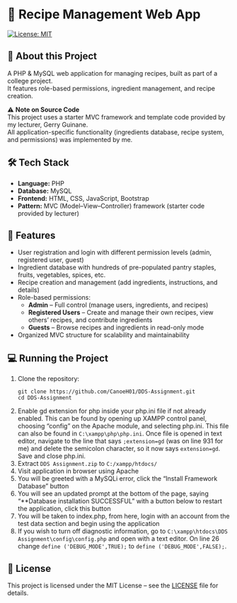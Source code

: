 # 🍴 Recipe Management Web App  
[![License: MIT](https://img.shields.io/badge/License-MIT-yellow.svg)](./LICENSE)

## 📖 About this Project  
A PHP & MySQL web application for managing recipes, built as part of a college project.  
It features role-based permissions, ingredient management, and recipe creation.  

⚠️ **Note on Source Code**  
This project uses a starter MVC framework and template code provided by my lecturer, Gerry Guinane.  
All application-specific functionality (ingredients database, recipe system, and permissions) was implemented by me.  

## 🛠️ Tech Stack  
- **Language:** PHP  
- **Database:** MySQL  
- **Frontend:** HTML, CSS, JavaScript, Bootstrap  
- **Pattern:** MVC (Model–View–Controller) framework (starter code provided by lecturer)  

## 🚀 Features  
- User registration and login with different permission levels (admin, registered user, guest)  
- Ingredient database with hundreds of pre-populated pantry staples, fruits, vegetables, spices, etc.  
- Recipe creation and management (add ingredients, instructions, and details)  
- Role-based permissions:  
  - **Admin** – Full control (manage users, ingredients, and recipes)  
  - **Registered Users** – Create and manage their own recipes, view others’ recipes, and contribute ingredients  
  - **Guests** – Browse recipes and ingredients in read-only mode  
- Organized MVC structure for scalability and maintainability  


## 💻 Running the Project  
1. Clone the repository:  
   ```
   git clone https://github.com/CanoeH01/DDS-Assignment.git
   cd DDS-Assignment
   ```
2.	Enable gd extension for php inside your php.ini file if not already enabled. This can be found by opening up XAMPP control panel, choosing “config” on the Apache module, and selecting php.ini. This file can also be found in ``C:\xampp\php\php.ini``. Once file is opened in text editor, navigate to the line that says ``;extension=gd`` (was on line 931 for me) and delete the semicolon character, so it now says ``extension=gd``. Save and close php.ini. 
3.	Extract ``DDS Assignment.zip`` to ``C:/xampp/htdocs/``
4.	Visit application in browser using Apache
5.	You will be greeted with a MySQLi error, click the “Install Framework Database” button
6.	You will see an updated prompt at the bottom of the page, saying “**Database installation SUCCESSFUL” with a button below to restart the application, click this button
7.	You will be taken to index.php, from here, login with an account from the test data section and begin using the application
8.	 If you wish to turn off diagnostic information, go to ``C:\xampp\htdocs\DDS Assignment\config\config.php`` and open with a text editor. On line 26 change ``define ('DEBUG_MODE',TRUE);`` to ``define ('DEBUG_MODE',FALSE);``.

## 📜 License

This project is licensed under the MIT License – see the [LICENSE](./LICENSE) file for details.